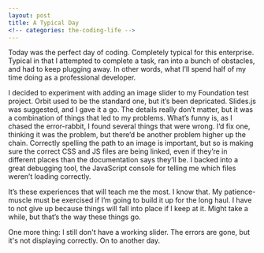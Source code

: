 ```yaml
---
layout: post
title: A Typical Day
<!-- categories: the-coding-life -->
---
```

Today was the perfect day of coding. Completely typical for this enterprise. Typical in that I attempted to complete a task, ran into a bunch of obstacles, and had to keep plugging away. In other words, what I’ll spend half of my time doing as a professional developer. 

I decided to experiment with adding an image slider to my Foundation test project. Orbit used to be the standard one, but it’s been depricated. Slides.js was suggested, and I gave it a go. The details really don’t matter, but it was a combination of things that led to my problems. What’s funny is, as I chased the error-rabbit, I found several things that were wrong. I’d fix one, thinking it was the problem, but there’d be another problem higher up the chain. Correctly spelling the path to an image is important, but so is making sure the correct CSS and JS files are being linked, even if they’re in different places than the documentation says they’ll be. I backed into a great debugging tool, the JavaScript console for telling me which files weren’t loading correctly. 

It’s these experiences that will teach me the most. I know that. My patience-muscle must be exercised if I’m going to build it up for the long haul. I have to not give up because things will fall into place if I keep at it. Might take a while, but that’s the way these things go.

One more thing: I still don't have a working slider. The errors are gone, but it's not displaying correctly. On to another day.